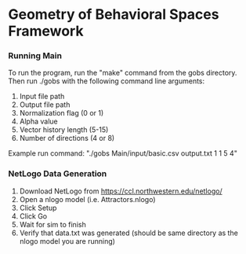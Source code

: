 # Geometry of Behavioral Spaces Framework

### Running Main
To run the program, run the "make" command from the gobs directory. Then run ./gobs with the following command line arguments:

1. Input file path
2. Output file path
3. Normalization flag (0 or 1)
4. Alpha value
5. Vector history length (5-15) 
6. Number of directions (4 or 8)

Example run command: "./gobs Main/input/basic.csv output.txt 1 1 5 4"


### NetLogo Data Generation
1. Download NetLogo from https://ccl.northwestern.edu/netlogo/
2. Open a nlogo model (i.e. Attractors.nlogo)
3. Click Setup
3. Click Go
4. Wait for sim to finish
5. Verify that data.txt was generated (should be same directory as the nlogo model you are running)